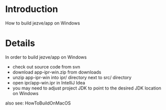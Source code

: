 # Introduction #

How to build jezve/app on Windows


# Details #

In order to build jezve/app on Windows
  * check out source code from svn
  * download app-ipr-win.zip from downloads
  * unzip app-ipr-win into ipr/ directory next to src/ directory
  * open ipr/app-win.ipr in IntelliJ Idea
  * you may need to adjust project JDK to point to the desired JDK location on Windows

also see: HowToBuildOnMacOS